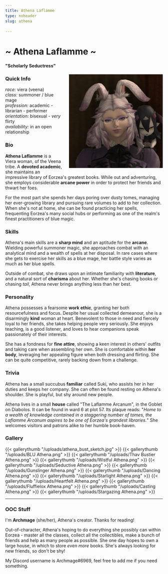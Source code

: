 ```yaml
---
title: Athena Laflamme
type: noheader
slug: athena

---
```

# \~ Athena Laflamme \~

#### "Scholarly Seductress"

<img style="float: right; width: 300px; margin-left: 20px; margin-bottom: 20px;" src="/uploads/athena headshot.png"  />

### Quick Info

_race:_ viera (veena)  
_class:_ summoner / blue mage  
_profession:_ academic - librarian - performer  
_orientation:_ bisexual - _very_ flirty  
_availability:_ in an open relationship

### Bio

**Athena Laflamme** is a Viera woman, of the Veena tribe. A **devoted academic**, she maintains an impressive library of Eorzea's greatest books. While out and adventuring, she employs considerable **arcane power** in order to protect her friends and thwart her foes.

For the most part she spends her days poring over dusty tomes, managing her ever-growing library and pursuing rare volumes to add to her collection. When she's not at home, she can be found practicing her spells, frequenting Eorzea's many social hubs or performing as one of the realm's finest practitioners of blue magic.

### Skills

Athena's main skills are a **sharp mind** and an aptitude for the **arcane**. Wielding powerful summoner magic, she approaches combat with an analytical mind and a wealth of spells at her disposal. In rare cases where she gets to exercise her skills as a blue mage, her battle style varies as much as her blue spells.

Outside of combat, she draws upon an intimate familiarity with **literature**, and a natural sort of **charisma** about her. Whether she's chasing books or chasing _tail_, Athena never brings anything less than her best.

### Personality

Athena possesses a fearsome **work ethic**, granting her both resourcefulness and focus. Despite her usual collected demeanour, she is a disarmingly **kind** woman at heart. Benevolent to those in need and fiercely loyal to her friends, she takes helping people very seriously. She enjoys teaching, is a good listener, and loves to hear companions speak passionately of their interests.

She has a fondness for **fine attire**, showing a keen interest in others' outfits and taking care when assembling her own. She is comfortable within **her body**, leveraging her appealing figure when both dressing and flirting. She can be quite competitive, rarely backing down from a challenge.

### Trivia

Athena has a small succubus **familiar** called Suki, who assists her in her duties and keeps her company. She can often be found resting on Athena's shoulder. She is playful, but shy around new people.

Athena lives in a small **house** called "The Laflamme Arcanum", in the Goblet on Diabolos. It can be found in ward 6 at plot 57. Its plaque reads: "_Home to a wealth of knowledge contained in a staggering number of tomes, the Laflamme Arcanum aspires to be one of Eorzea's grandest libraries._" She welcomes visitors and patrons alike to her humble book-haven.

### Gallery

{{< gallerythumb "/uploads/athena_bust_sketch.jpg" >}}
{{< gallerythumb "/uploads/BLU Athena.png" >}}
{{< gallerythumb "/uploads/Thav Bustier Athena.png" >}}
{{< gallerythumb "/uploads/Wistful Athena.png" >}}
{{< gallerythumb "/uploads/Seductive Athena.png" >}}
{{< gallerythumb "/uploads/Gunslinger Athena.png" >}}
{{< gallerythumb "/uploads/Dancing Athena.png" >}}
{{< gallerythumb "/uploads/Starlight Athena.png" >}}
{{< gallerythumb "/uploads/Heartfelt Athena.png" >}}
{{< gallerythumb "/uploads/Fluffielox Athena.png" >}}
{{< gallerythumb "/uploads/Casting Athena.png" >}}
{{< gallerythumb "/uploads/Stargazing Athena.png" >}}

***

### OOC Stuff

I'm **Archmage** (she/her), Athena's creator. Thanks for reading!

Out-of-character, Athena's hoping to do everything she possibly can within Eorzea - master all the classes, collect all the collectibles, make a bunch of friends and help as many people as possible. She one day hopes to own a large house, in which to store _even more_ books. She's always looking for new friends, so don't be shy!

My Discord username is Archmage#6969, feel free to add me if you need something.